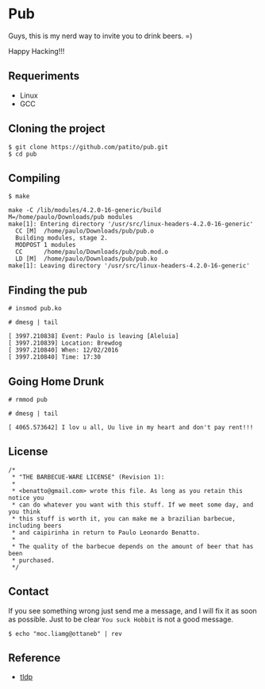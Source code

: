 # Pub

Guys, this is my nerd way to invite you to drink beers. =)

Happy Hacking!!!

## Requeriments

 * Linux
 * GCC

## Cloning the project

```
$ git clone https://github.com/patito/pub.git
$ cd pub
```

## Compiling

```
$ make

make -C /lib/modules/4.2.0-16-generic/build M=/home/paulo/Downloads/pub modules
make[1]: Entering directory '/usr/src/linux-headers-4.2.0-16-generic'
  CC [M]  /home/paulo/Downloads/pub/pub.o
  Building modules, stage 2.
  MODPOST 1 modules
  CC      /home/paulo/Downloads/pub/pub.mod.o
  LD [M]  /home/paulo/Downloads/pub/pub.ko
make[1]: Leaving directory '/usr/src/linux-headers-4.2.0-16-generic'
```

## Finding the pub

```
# insmod pub.ko
```

```
# dmesg | tail

[ 3997.210838] Event: Paulo is leaving [Aleluia]
[ 3997.210839] Location: Brewdog
[ 3997.210840] When: 12/02/2016
[ 3997.210840] Time: 17:30
```

## Going Home Drunk

```
# rmmod pub
```

```
# dmesg | tail

[ 4065.573642] I lov u all, Uu live in my heart and don't pay rent!!!
```



## License

```
/*
 * "THE BARBECUE-WARE LICENSE" (Revision 1):
 *
 * <benatto@gmail.com> wrote this file. As long as you retain this notice you
 * can do whatever you want with this stuff. If we meet some day, and you think
 * this stuff is worth it, you can make me a brazilian barbecue, including beers
 * and caipirinha in return to Paulo Leonardo Benatto.
 *
 * The quality of the barbecue depends on the amount of beer that has been
 * purchased.
 */
```

## Contact

If you see something wrong just send me a message, and I will fix it as soon as possible. Just to be clear `You suck Hobbit` is not a good message.

```
$ echo "moc.liamg@ottaneb" | rev
```

## Reference

 * [tldp](http://www.tldp.org/LDP/lkmpg/2.6/html/x181.html)

